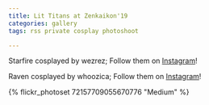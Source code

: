 ```yaml
---
title: Lit Titans at Zenkaikon'19
categories: gallery
tags: rss private cosplay photoshoot

---
```


Starfire cosplayed by wezrez; Follow them on [Instagram](https://www.instagram.com/wezrez)!

Raven cosplayed by whoozica; Follow them on [Instagram](https://www.instagram.com/whoozica)!

{% flickr_photoset 72157709055670776 "Medium" %}
